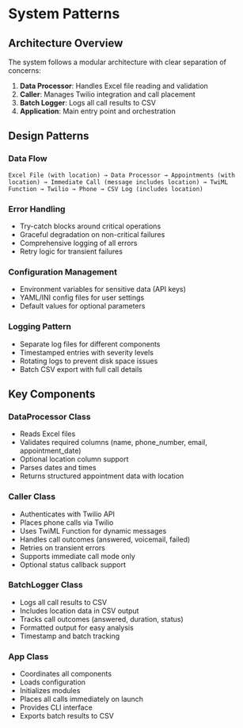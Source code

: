 # System Patterns

## Architecture Overview
The system follows a modular architecture with clear separation of concerns:

1. **Data Processor**: Handles Excel file reading and validation
2. **Caller**: Manages Twilio integration and call placement
3. **Batch Logger**: Logs all call results to CSV
4. **Application**: Main entry point and orchestration

## Design Patterns

### Data Flow
```
Excel File (with location) → Data Processor → Appointments (with location) → Immediate Call (message includes location) → TwiML Function → Twilio → Phone → CSV Log (includes location)
```

### Error Handling
- Try-catch blocks around critical operations
- Graceful degradation on non-critical failures
- Comprehensive logging of all errors
- Retry logic for transient failures

### Configuration Management
- Environment variables for sensitive data (API keys)
- YAML/INI config files for user settings
- Default values for optional parameters

### Logging Pattern
- Separate log files for different components
- Timestamped entries with severity levels
- Rotating logs to prevent disk space issues
- Batch CSV export with full call details

## Key Components

### DataProcessor Class
- Reads Excel files
- Validates required columns (name, phone_number, email, appointment_date)
- Optional location column support
- Parses dates and times
- Returns structured appointment data with location

### Caller Class
- Authenticates with Twilio API
- Places phone calls via Twilio
- Uses TwiML Function for dynamic messages
- Handles call outcomes (answered, voicemail, failed)
- Retries on transient errors
- Supports immediate call mode only
- Optional status callback support

### BatchLogger Class
- Logs all call results to CSV
- Includes location data in CSV output
- Tracks call outcomes (answered, duration, status)
- Formatted output for easy analysis
- Timestamp and batch tracking

### App Class
- Coordinates all components
- Loads configuration
- Initializes modules
- Places all calls immediately on launch
- Provides CLI interface
- Exports batch results to CSV

